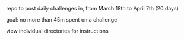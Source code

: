 repo to post daily challenges in, from March 18th to April 7th (20 days)

goal: no more than 45m spent on a challenge

view individual directories for instructions
